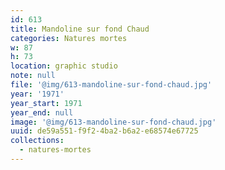 ```yaml
---
id: 613
title: Mandoline sur fond Chaud
categories: Natures mortes
w: 87
h: 73
location: graphic studio
note: null
file: '@img/613-mandoline-sur-fond-chaud.jpg'
year: '1971'
year_start: 1971
year_end: null
image: '@img/613-mandoline-sur-fond-chaud.jpg'
uuid: de59a551-f9f2-4ba2-b6a2-e68574e67725
collections:
  - natures-mortes
---
```


